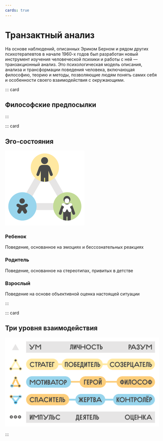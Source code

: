 ```yaml
---
cards: true
---
```




# Транзактный анализ

На основе наблюдений, описанных Эриком Берном и рядом других психотерапевтов в начале 1960-х годов был разработан новый инструмент изучения человеческой психики и работы с ней — транзакционный анализ. Это психологическая модель описания, анализа и трансформации поведения человека, включающая философию, теорию и методы, позволяющие людям понять самих себя и особенности своего взаимодействия с окружающими.

::: card

## Философские предпосылки

<transact-philosophy />

:::

::: card

## Эго-состояния

![](../../synopsis/transact/triage.svg)

### Ребенок
Поведение, основанное на эмоциях и бессознательных реакциях
    
### Родитель
Поведение, основанное на стереотипах, привитых в детстве
    
### Взрослый 
Поведение на основе объективной оценка настоящей ситуации

:::


::: card

## Три уровня взаимодействия

![](../../synopsis/transact/memo.svg)

:::